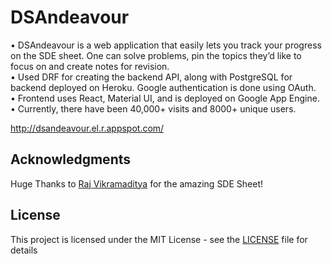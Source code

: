 # DSAndeavour

• DSAndeavour is a web application that easily lets you track your progress on the SDE sheet. One can solve problems,
pin the topics they’d like to focus on and create notes for revision.<br>
• Used DRF for creating the backend API, along with PostgreSQL for backend deployed on Heroku. Google authentication is done using OAuth.<br>
• Frontend uses React, Material UI, and is deployed on Google App Engine.<br>
• Currently, there have been 40,000+ visits and 8000+ unique users.<br>

http://dsandeavour.el.r.appspot.com/

## Acknowledgments

Huge Thanks to [Raj Vikramaditya](https://www.linkedin.com/in/rajarvp/) for the amazing SDE Sheet!

## License

This project is licensed under the MIT License - see the [LICENSE](LICENSE) file for details
